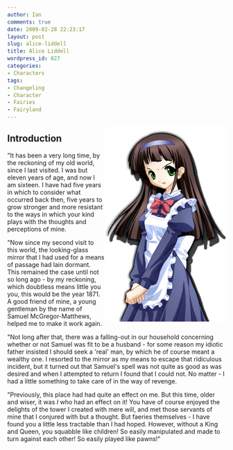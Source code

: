 ```yaml
---
author: Ian
comments: true
date: 2009-02-28 22:23:17
layout: post
slug: alice-liddell
title: Alice Liddell
wordpress_id: 827
categories:
- Characters
tags:
- Changeling
- Character
- Fairies
- Fairyland
---
```


<p><img src="/characters/portraits/alice-changeling.png" style="float:right" /></p>
<h2>Introduction</h2>
<div>
<p>"It has been a very long time, by the reckoning of my old world, since I last visited.  I was but eleven years of age, and now I am sixteen.  I have had five years in which to consider what occurred back then, five years to grow stronger and more resistant to the ways in which your kind plays with the thoughts and perceptions of mine.</p>
<p>"Now since my second visit to this world, the looking-glass mirror that I had used for a means of passage had lain dormant.  This remained the case until not so long ago - by my reckoning, which doubtless means little you you, this would be the year 1871.  A good friend of mine, a young gentleman by the name of Samuel McGregor-Matthews, helped me to make it work again.</p>
<p>"Not long after that, there was a falling-out in our household concerning whether or not Samuel was fit to be a husband - for some reason my idiotic father insisted I should seek a &#039;real&#039; man, by which he of course meant a wealthy one.  I resorted to the mirror as my means to escape that ridiculous incident, but it turned out that Samuel&#039;s spell was not quite as good as was desired and when I attempted to return I found that I could not.  No matter - I had a little something to take care of in the way of revenge.</p>
<p>"Previously, this place had had quite an effect on me.  But this time, older and wiser, it was <i>I</i> who had an effect on it!  You have of course enjoyed the delights of the tower I created with mere will, and met those servants of mine that I conjured with but a thought.  But faeries themselves - I have found you a little less tractable than I had hoped.  However, without a King and Queen, you squabble like children!  So easily manipulated and made to turn against each other!  So easily played like pawns!"</p>
</div>